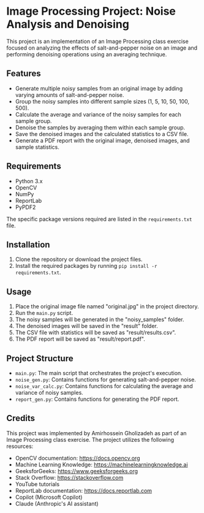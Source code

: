 # Image Processing Project: Noise Analysis and Denoising

This project is an implementation of an Image Processing class exercise focused on analyzing the effects of salt-and-pepper noise on an image and performing denoising operations using an averaging technique.

## Features

- Generate multiple noisy samples from an original image by adding varying amounts of salt-and-pepper noise.
- Group the noisy samples into different sample sizes (1, 5, 10, 50, 100, 500).
- Calculate the average and variance of the noisy samples for each sample group.
- Denoise the samples by averaging them within each sample group.
- Save the denoised images and the calculated statistics to a CSV file.
- Generate a PDF report with the original image, denoised images, and sample statistics.

## Requirements

- Python 3.x
- OpenCV
- NumPy
- ReportLab
- PyPDF2

The specific package versions required are listed in the `requirements.txt` file.

## Installation

1. Clone the repository or download the project files.
2. Install the required packages by running `pip install -r requirements.txt`.

## Usage

1. Place the original image file named "original.jpg" in the project directory.
2. Run the `main.py` script.
3. The noisy samples will be generated in the "noisy_samples" folder.
4. The denoised images will be saved in the "result" folder.
5. The CSV file with statistics will be saved as "result/results.csv".
6. The PDF report will be saved as "result/report.pdf".

## Project Structure

- `main.py`: The main script that orchestrates the project's execution.
- `noise_gen.py`: Contains functions for generating salt-and-pepper noise.
- `noise_var_calc.py`: Contains functions for calculating the average and variance of noisy samples.
- `report_gen.py`: Contains functions for generating the PDF report.

## Credits

This project was implemented by Amirhossein Gholizadeh as part of an Image Processing class exercise. The project utilizes the following resources:

- OpenCV documentation: https://docs.opencv.org
- Machine Learning Knowledge: https://machinelearningknowledge.ai
- GeeksforGeeks: https://www.geeksforgeeks.org
- Stack Overflow: https://stackoverflow.com
- YouTube tutorials
- ReportLab documentation: https://docs.reportlab.com
- Copilot (Microsoft Copilot)
- Claude (Anthropic's AI assistant)